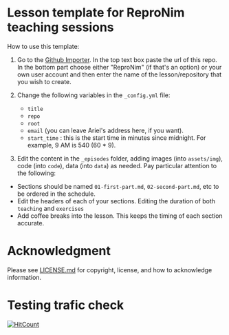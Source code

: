 # Lesson template for ReproNim teaching sessions

How to use this template:

1. Go to the <a href="http://import.github.com/new?import_url=https://github.com/ReproNim/lesson-template
" target="_blank"> Github Importer</a>. In the top text box paste the url of this repo. In the bottom part
choose either "ReproNim" (if that's an option) or your own user account and
then enter the name of the lesson/repository that you wish to create.

2. Change the following variables in the `_config.yml` file:
   - `title`
   - `repo`
   - `root`
   - `email` (you can leave Ariel's address here, if you want).
   - `start_time` : this is the start time in minutes since midnight. For
     example, 9 AM is 540 (60 * 9).

3. Edit the content in the `_episodes` folder, adding images (into
  `assets/img`), code (into `code`), data (into `data`) as needed. Pay
  particular attention to the following:

  - Sections should be named `01-first-part.md`, `02-second-part.md`, etc to be ordered in the schedule.
  - Edit the headers of each of your sections. Editing the duration of both `teaching` and `exercises`
  - Add coffee breaks into the lesson. This keeps the timing of each section
    accurate.

# Acknowledgment

Please see [LICENSE.md](LICENSE.md) for copyright, license, and how to acknowledge information.

# Testing trafic check
[![HitCount](http://hits.dwyl.io/djarecka/module-dataprocessing.svg)](http://hits.dwyl.io/djarecka/module-dataprocessing)
